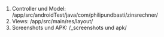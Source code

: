 1. Controller und Model: /app/src/androidTest/java/com/philipundbasti/zinsrechner/
1. Views: /app/src/main/res/layout/
1. Screenshots und APK: /_screenshots und apk/
